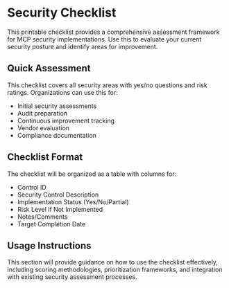 # Security Checklist

This printable checklist provides a comprehensive assessment framework for MCP security implementations. Use this to evaluate your current security posture and identify areas for improvement.

## Quick Assessment

This checklist covers all security areas with yes/no questions and risk ratings. Organizations can use this for:
- Initial security assessments
- Audit preparation
- Continuous improvement tracking
- Vendor evaluation
- Compliance documentation

## Checklist Format

The checklist will be organized as a table with columns for:
- Control ID
- Security Control Description
- Implementation Status (Yes/No/Partial)
- Risk Level if Not Implemented
- Notes/Comments
- Target Completion Date

## Usage Instructions

This section will provide guidance on how to use the checklist effectively, including scoring methodologies, prioritization frameworks, and integration with existing security assessment processes.

